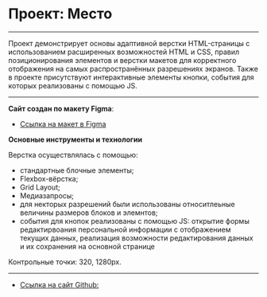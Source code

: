 # Проект: Место
____
Проект демонстрирует основы адаптивной верстки HTML-страницы с использованием расширенных возможностей HTML и CSS, правил позиционирования элементов и верстки макетов для корректного отображения на самых распространённых разрешениях экранов. Также в проекте присутствуют интерактивные элементы кнопки, события для которых реализованы с помощью JS.
____

__Сайт создан по макету Figma__:
* [Ссылка на макет в Figma](https://www.figma.com/file/2cn9N9jSkmxD84oJik7xL7/JavaScript.-Sprint-4?node-id=0%3A1)

__Основные инструменты и технологии__

Верстка осуществлялась с помощью:
- стандартные блочные элементы;
- Flexbox-вёрстка;
- Grid Layout;
- Медиазапросы;
- для некторых разрешений были использованы относитлеьные величины размеров блоков и элемнтов;
- события для кнопок реализованы с помощью JS: открытие формы редактирвоания персональной информации с отображением текущих данных, реализация возможности редактирования данных и их сохранения на основной странице

Контрольные точки: 320, 1280px.

____
* [Ссылка на сайт Github:](https://irinasemenova.github.io/mesto/)